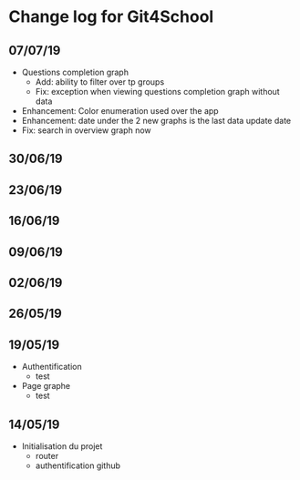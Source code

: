 # Change log for Git4School

## 07/07/19

- Questions completion graph
  - Add: ability to filter over tp groups
  - Fix: exception when viewing questions completion graph without data
 - Enhancement: Color enumeration used over the app
 - Enhancement: date under the 2 new graphs is the last data update date
 - Fix: search in overview graph now 

## 30/06/19
## 23/06/19
## 16/06/19
## 09/06/19
## 02/06/19
## 26/05/19
## 19/05/19

- Authentification
  - test
- Page graphe
  - test
## 14/05/19

- Initialisation du projet
  - router
  - authentification github








